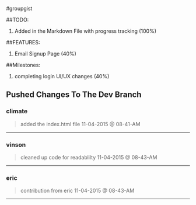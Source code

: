 #groupgist

##TODO:

1. Added in the Markdown File with progress tracking (100%)

##FEATURES:

1. Email Signup Page (40%) 


##Milestones:
1. completing login UI/UX changes (40%) 


## Pushed Changes To The Dev Branch

### climate 
> added the index.html file
> 11-04-2015 @ 08-41-AM

---

### vinson
> cleaned up code for readablilty
> 11-04-2015 @ 08-43-AM

---

### eric

> contribution from eric
> 11-04-2015 @ 08-43-AM

---
